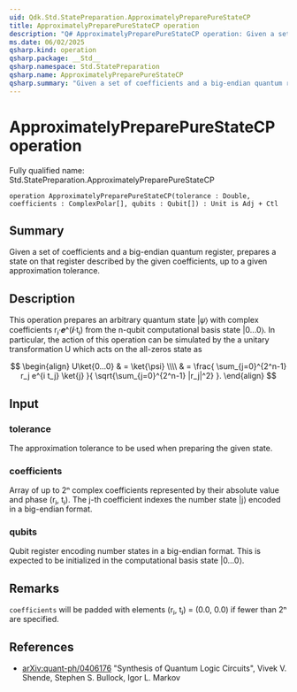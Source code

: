 ```yaml
---
uid: Qdk.Std.StatePreparation.ApproximatelyPreparePureStateCP
title: ApproximatelyPreparePureStateCP operation
description: "Q# ApproximatelyPreparePureStateCP operation: Given a set of coefficients and a big-endian quantum register, prepares a state on that register described by the given coefficients, up to a given approximation tolerance."
ms.date: 06/02/2025
qsharp.kind: operation
qsharp.package: __Std__
qsharp.namespace: Std.StatePreparation
qsharp.name: ApproximatelyPreparePureStateCP
qsharp.summary: "Given a set of coefficients and a big-endian quantum register, prepares a state on that register described by the given coefficients, up to a given approximation tolerance."
---
```


# ApproximatelyPreparePureStateCP operation

Fully qualified name: Std.StatePreparation.ApproximatelyPreparePureStateCP

```qsharp
operation ApproximatelyPreparePureStateCP(tolerance : Double, coefficients : ComplexPolar[], qubits : Qubit[]) : Unit is Adj + Ctl
```

## Summary
Given a set of coefficients and a big-endian quantum register,
prepares a state on that register described by the given coefficients,
up to a given approximation tolerance.

## Description
This operation prepares an arbitrary quantum
state |𝜓⟩ with complex coefficients rⱼ·𝒆^(𝒊·tⱼ) from
the n-qubit computational basis state |0...0⟩.
In particular, the action of this operation can be simulated by the
a unitary transformation U which acts on the all-zeros state as

$$
\begin{align}
    U\ket{0...0}
        & = \ket{\psi} \\\\
        & = \frac{
                \sum_{j=0}^{2^n-1} r_j e^{i t_j} \ket{j}
            }{
                \sqrt{\sum_{j=0}^{2^n-1} |r_j|^2}
            }.
\end{align}
$$

## Input
### tolerance
The approximation tolerance to be used when preparing the given state.

### coefficients
Array of up to 2ⁿ complex coefficients represented by their
absolute value and phase (rⱼ, tⱼ). The j-th coefficient
indexes the number state |j⟩ encoded in a big-endian format.

### qubits
Qubit register encoding number states in a big-endian format. This is
expected to be initialized in the computational basis state
|0...0⟩.

## Remarks
`coefficients` will be padded with
elements (rⱼ, tⱼ) = (0.0, 0.0) if fewer than 2ⁿ are
specified.

## References
- [arXiv:quant-ph/0406176](https://arxiv.org/abs/quant-ph/0406176)
  "Synthesis of Quantum Logic Circuits",
  Vivek V. Shende, Stephen S. Bullock, Igor L. Markov
